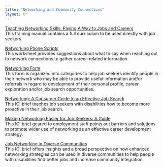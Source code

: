 ```yaml
---
title: "Networking and Community Connections"
layout: tr
---
```



[Teaching Networking Skills: Paving A Way to Jobs and Careers](http://www.communityinclusion.org/article.php?article_id=251&type=topic&id=3)  
This training manual contains a full curriculum to be used directly with job seekers.

[Networking Phone Scripts](/files/NetworkingPhoneScript.doc)  
This worksheet provides suggestions about what to say when reaching out to network connections to gather career-related information.


[Networking Form](/files/NetworkingForm.doc)  
This form is organized into categories to help job seekers identify people in their network who may be able to provide useful information and/or referrals in regard to development of their personal profile, career exploration and/or job search opportunities.


[Networking: A Consumer Guide to an Effective Job Search](https://www.communityinclusion.org/article.php?article_id=62&type=topic&id=3)  
This ICI brief teaches job seekers with disabilities how to become more proactive in their job search.

[Making Networking Easier for Job Seekers: A Guide](https://www.communityinclusion.org/article.php?article_id=138&type=topic&id=3)  
This ICI brief geared to employment staff points out barriers and solutions to promote wider use of networking as an effective career development strategy.


[Job Networking in Diverse Communities](https://www.communityinclusion.org/article.php?article_id=139&type=topic&id=3)  
This ICI brief offers insights and a broad perspective on how enhanced networking strategies can be used in diverse communities to help people with disabilities find better jobs and increase community integration.
